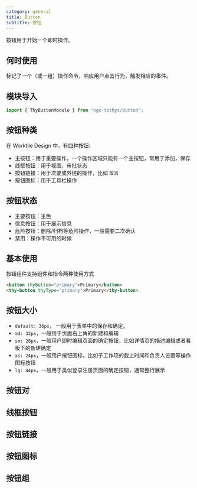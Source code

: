 ```yaml
---
category: general
title: Button
subtitle: 按钮
---
```


<div class="dg-alert dg-alert-info">按钮用于开始一个即时操作。</div>

## 何时使用
标记了一个（或一组）操作命令，响应用户点击行为，触发相应的事件。

## 模块导入
```ts
import { ThyButtonModule } from "ngx-tethys/button";
```

## 按钮种类
在 Worktile Design 中，有四种按钮:

- 主按钮：用于重要操作，一个操作区域只能有一个主按钮，常用于添加，保存
- 线框按钮：用于视图，审批状态
- 按钮链接：用于次要或外链的操作，比如 `取消`
- 按钮图标：用于工具栏操作

## 按钮状态

- 主要按钮：主色
- 信息按钮：用于展示信息
- 危险按钮：删除/归档等危险操作，一般需要二次确认
- 禁用：操作不可用的时候

## 基本使用
按钮组件支持组件和指令两种使用方式
```html
<button thyButton="primary">Primary</button>
<thy-button thyType="primary">Primary</thy-button>
```
<example name="thy-button-basic-example"></example>

## 按钮大小
- `default: 36px`， 一般用于表单中的保存和确定。
- `md: 32px`，一般用于页面右上角的新建和编辑
- `sm: 28px`，一般用户即时编辑页面的确定按钮，比如详情页的描述编辑或者看板下的新建确定
- `xs: 24px`，一般用户按钮图标，比如子工作项的截止时间和负责人设置等操作图标按钮
- `lg: 44px`，一般用于类似登录注册页面的确定按钮，通常整行展示

<example name="thy-button-size-example"></example>

## 按钮对
<example name="thy-button-pair-example"></example>

## 线框按钮
<example name="thy-button-outline-example"></example>

## 按钮链接
<example name="thy-button-link-example"></example>

## 按钮图标
<example name="thy-button-icon-example"></example>

## 按钮组
<example name="thy-button-group-example"></example>
